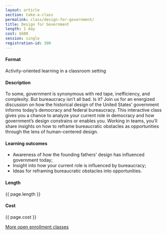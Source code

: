 ```yaml
---
layout: article
section: take-a-class
permalink: class/design-for-government/
title: Design for Government
length: 1 day
cost: $600
session: single
registration-id: 300
---
```


#### Format

Activity-oriented learning in a classroom setting

#### Description

To some, government is synonymous with red tape, inefficiency, and complexity. But bureaucracy isn’t all bad. Is it? Join us for an energized discussion on how the historical design of the United States’ government informs today’s democracy and federal bureaucracy. This interactive class gives you a chance to analyze your current role in democracy and how government’s design constrains or enables you. Working in teams, you’ll share insights on how to reframe bureaucratic obstacles as opportunities through the lens of human-centered design.

#### Learning outcomes

* Awareness of how the founding fathers' design has influenced government today;
* Insight into how your current role is influenced by bureaucracy;
* Ideas for reframing bureaucratic obstacles into opportunities.

#### Length

{{ page.length }}

#### Cost

{{ page.cost }}

[More open enrollment classes](../../take-a-class/open-enrollment-classes/)
